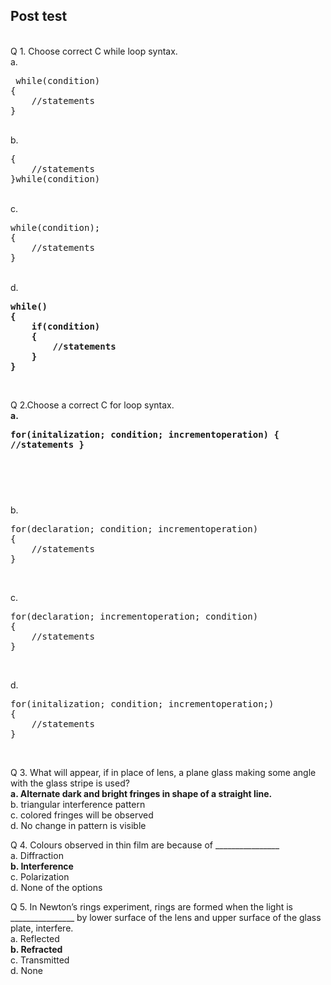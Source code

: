 ## Post test
<br>
Q 1. Choose correct C while loop syntax.<br>
a.<pre> while(condition)
{
    //statements
}
<br></pre>
b. 
<pre>{
    //statements
}while(condition)</pre><br>
c. 
<pre>while(condition);
{
    //statements
}</pre><br>
d. 
<b><pre>while()
{
    if(condition)
    {
        //statements
    }
}</pre></b><br>

Q 2.Choose a correct C for loop syntax.<br>
<b>a.<pre>for(initalization; condition; incrementoperation)
{
    //statements
}

<br></b></pre>
b. 
<pre>for(declaration; condition; incrementoperation)
{
    //statements
}
</pre><br>
c. 
<pre>for(declaration; incrementoperation; condition)
{
    //statements
}
</pre><br>
d. 
<pre>for(initalization; condition; incrementoperation;)
{
    //statements
}
</pre><br>

Q 3. What will appear, if in place of lens, a plane glass making some angle with the glass stripe  is used?<br>
<b>a. Alternate dark and bright fringes in shape of a straight line.<br></b>
b. triangular interference pattern<br>
c. colored fringes will be observed<br>
d. No change in pattern is visible<br>

Q 4. Colours observed in thin film are because of ________________<br>
a. Diffraction<br>
<b>b. Interference<br></b>
c. Polarization<br>
d. None of the options<br>

Q 5.  In Newton’s rings experiment, rings are formed when the light is ________________ by
lower surface of the lens and upper surface of the glass plate, interfere.<br>
a. Reflected<br>
<b>b. Refracted<br></b>
c. Transmitted<br>
d. None<br></b>
